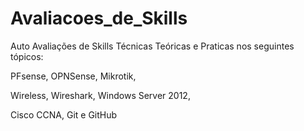 # Avaliacoes_de_Skills
Auto Avaliações de Skills Técnicas Teóricas e Praticas nos seguintes tópicos:

PFsense,
OPNSense,
Mikrotik,

Wireless,
Wireshark,
Windows Server 2012,

Cisco CCNA,
Git e GitHub
